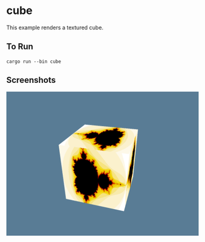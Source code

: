 # cube

This example renders a textured cube.

## To Run

```
cargo run --bin cube
```

## Screenshots

![Cube example](./screenshot.png)
